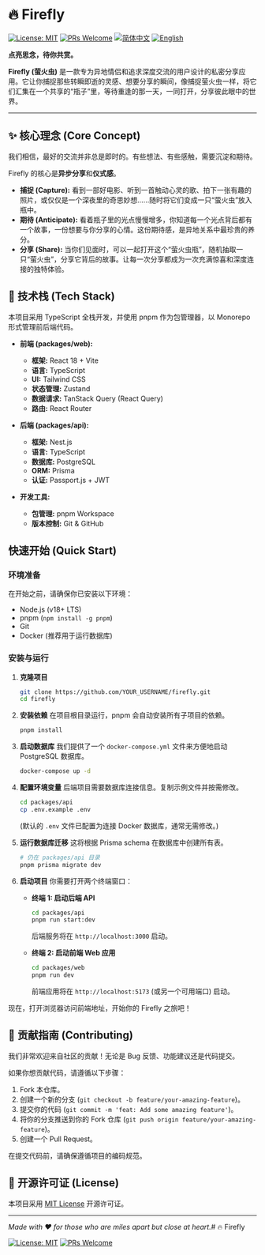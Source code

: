 # 🔥 Firefly

[![License: MIT](https://img.shields.io/badge/License-MIT-yellow.svg)](https://opensource.org/licenses/MIT)
[![PRs Welcome](https://img.shields.io/badge/PRs-welcome-brightgreen.svg?style=flat-square)](http://makeapullrequest.com)
[![简体中文](https://img.shields.io/badge/%E7%AE%80%E4%BD%93%E4%B8%AD%E6%96%87-blue.svg)](README_zh.md)
[![English](https://img.shields.io/badge/English-blue.svg)](README.md)


**点亮思念，待你共赏。**

**Firefly (萤火虫)** 是一款专为异地情侣和追求深度交流的用户设计的私密分享应用。它让你捕捉那些转瞬即逝的灵感、想要分享的瞬间，像捕捉萤火虫一样，将它们汇集在一个共享的“瓶子”里，等待重逢的那一天，一同打开，分享彼此眼中的世界。

---

## ✨ 核心理念 (Core Concept)

我们相信，最好的交流并非总是即时的。有些想法、有些感触，需要沉淀和期待。

Firefly 的核心是**异步分享**和**仪式感**。

-   **捕捉 (Capture):** 看到一部好电影、听到一首触动心灵的歌、拍下一张有趣的照片，或仅仅是一个深夜里的奇思妙想……随时将它们变成一只“萤火虫”放入瓶中。
-   **期待 (Anticipate):** 看着瓶子里的光点慢慢增多，你知道每一个光点背后都有一个故事，一份想要与你分享的心情。这份期待感，是异地关系中最珍贵的养分。
-   **分享 (Share):** 当你们见面时，可以一起打开这个“萤火虫瓶”，随机抽取一只“萤火虫”，分享它背后的故事。让每一次分享都成为一次充满惊喜和深度连接的独特体验。

## 🚀 技术栈 (Tech Stack)

本项目采用 TypeScript 全栈开发，并使用 pnpm 作为包管理器，以 Monorepo 形式管理前后端代码。

-   **前端 (packages/web):**
    -   **框架:** React 18 + Vite
    -   **语言:** TypeScript
    -   **UI:** Tailwind CSS
    -   **状态管理:** Zustand
    -   **数据请求:** TanStack Query (React Query)
    -   **路由:** React Router

-   **后端 (packages/api):**
    -   **框架:** Nest.js
    -   **语言:** TypeScript
    -   **数据库:** PostgreSQL
    -   **ORM:** Prisma
    -   **认证:** Passport.js + JWT

-   **开发工具:**
    -   **包管理:** pnpm Workspace
    -   **版本控制:** Git & GitHub

## 快速开始 (Quick Start)

### 环境准备

在开始之前，请确保你已安装以下环境：
-   Node.js (v18+ LTS)
-   pnpm (`npm install -g pnpm`)
-   Git
-   Docker (推荐用于运行数据库)

### 安装与运行

1.  **克隆项目**
    ```bash
    git clone https://github.com/YOUR_USERNAME/firefly.git
    cd firefly
    ```

2.  **安装依赖**
    在项目根目录运行，pnpm 会自动安装所有子项目的依赖。
    ```bash
    pnpm install
    ```

3.  **启动数据库**
    我们提供了一个 `docker-compose.yml` 文件来方便地启动 PostgreSQL 数据库。
    ```bash
    docker-compose up -d
    ```

4.  **配置环境变量**
    后端项目需要数据库连接信息。复制示例文件并按需修改。
    ```bash
    cd packages/api
    cp .env.example .env
    ```
    (默认的 `.env` 文件已配置为连接 Docker 数据库，通常无需修改。)

5.  **运行数据库迁移**
    这将根据 Prisma schema 在数据库中创建所有表。
    ```bash
    # 仍在 packages/api 目录
    pnpm prisma migrate dev
    ```

6.  **启动项目**
    你需要打开两个终端窗口：
    
    -   **终端 1: 启动后端 API**
        ```bash
        cd packages/api
        pnpm run start:dev
        ```
        后端服务将在 `http://localhost:3000` 启动。

    -   **终端 2: 启动前端 Web 应用**
        ```bash
        cd packages/web
        pnpm run dev
        ```
        前端应用将在 `http://localhost:5173` (或另一个可用端口) 启动。

现在，打开浏览器访问前端地址，开始你的 Firefly 之旅吧！

## 🤝 贡献指南 (Contributing)

我们非常欢迎来自社区的贡献！无论是 Bug 反馈、功能建议还是代码提交。

如果你想贡献代码，请遵循以下步骤：
1.  Fork 本仓库。
2.  创建一个新的分支 (`git checkout -b feature/your-amazing-feature`)。
3.  提交你的代码 (`git commit -m 'feat: Add some amazing feature'`)。
4.  将你的分支推送到你的 Fork 仓库 (`git push origin feature/your-amazing-feature`)。
5.  创建一个 Pull Request。

在提交代码前，请确保遵循项目的编码规范。

## 📜 开源许可证 (License)

本项目采用 [MIT License](LICENSE) 开源许可证。

---
*Made with ❤️ for those who are miles apart but close at heart.*# 🔥 Firefly

[![License: MIT](https://img.shields.io/badge/License-MIT-yellow.svg)](https://opensource.org/licenses/MIT)
[![PRs Welcome](https://img.shields.io/badge/PRs-welcome-brightgreen.svg?style=flat-square)](http://makeapullrequest.com)
